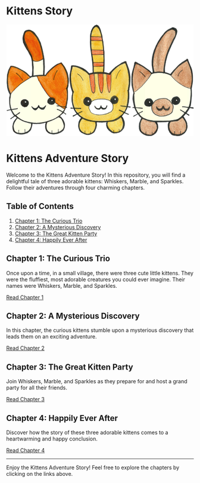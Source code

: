 # Kittens Story

![Kittens](images/kittens.png)

# Kittens Adventure Story

Welcome to the Kittens Adventure Story! In this repository, you will find a delightful tale of three adorable kittens: Whiskers, Marble, and Sparkles. Follow their adventures through four charming chapters.

## Table of Contents

1. [Chapter 1: The Curious Trio](#chapter-1-the-curious-trio)
2. [Chapter 2: A Mysterious Discovery](#chapter-2-a-mysterious-discovery)
3. [Chapter 3: The Great Kitten Party](#chapter-3-the-great-kitten-party)
4. [Chapter 4: Happily Ever After](#chapter-4-happily-ever-after)

## Chapter 1: The Curious Trio

Once upon a time, in a small village, there were three cute little kittens. They were the fluffiest, most adorable creatures you could ever imagine. Their names were Whiskers, Marble, and Sparkles.

[Read Chapter 1](chapter1.md)

## Chapter 2: A Mysterious Discovery

In this chapter, the curious kittens stumble upon a mysterious discovery that leads them on an exciting adventure.

[Read Chapter 2](chapter2.md)

## Chapter 3: The Great Kitten Party

Join Whiskers, Marble, and Sparkles as they prepare for and host a grand party for all their friends.

[Read Chapter 3](chapter3.md)

## Chapter 4: Happily Ever After

Discover how the story of these three adorable kittens comes to a heartwarming and happy conclusion.

[Read Chapter 4](chapter4.md)

---

Enjoy the Kittens Adventure Story! Feel free to explore the chapters by clicking on the links above.
